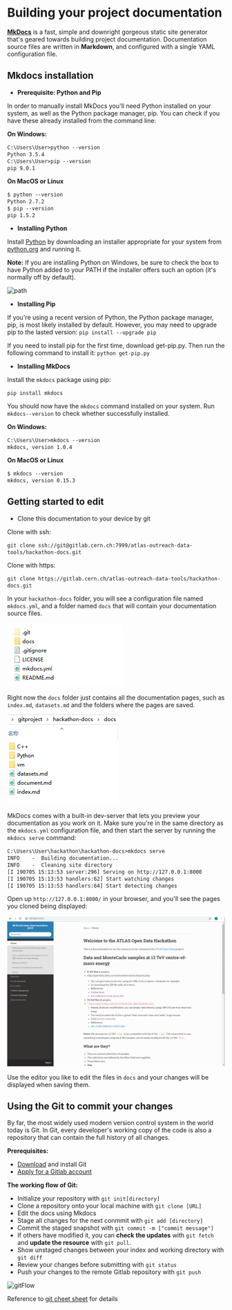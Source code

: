 # Building your project documentation

[**MkDocs**](https://www.mkdocs.org) is a fast, simple and downright gorgeous static site generator that's geared towards building project documentation.
Documentation source files are written in **Markdown**, and configured with a single YAML configuration file.

## Mkdocs installation

* **Prerequisite: Python and Pip**

In order to manually install MkDocs you'll need Python installed on your system, as well as the Python package manager, pip. You can check if you have these already installed from the command line:

**On Windows:**

```
C:\Users\User>python --version
Python 3.5.4
C:\Users\User>pip --version
pip 9.0.1
```

**On MacOS or Linux**

```
$ python --version
Python 2.7.2
$ pip --version
pip 1.5.2
```

* **Installing Python**

Install [Python](https://www.python.org/) by downloading an installer appropriate for your system from [python.org](https://www.python.org/downloads/) and running it.

**Note:**
If you are installing Python on Windows, be sure to check the box to have Python added to your PATH if the installer offers such an option (it's normally off by default).

![path](https://www.mkdocs.org/img/win-py-install.png)

* **Installing Pip**

If you're using a recent version of Python, the Python package manager, pip, is most likely installed by default. However, you may need to upgrade pip to the lasted version:
`pip install --upgrade pip`

If you need to install pip for the first time, download get-pip.py. Then run the following command to install it:
`python get-pip.py`

* **Installing MkDocs**

Install the `mkdocs` package using pip:
```
pip install mkdocs
```

You should now have the `mkdocs` command installed on your system. Run `mkdocs--version` to check whether successfully installed.

**On Windows:**
```
C:\Users\User>mkdocs --version
mkdocs, version 1.0.4
```
**On MacOS or Linux**
```
$ mkdocs --version
mkdocs, version 0.15.3
```
## Getting started to edit

* Clone this documentation to your device by git

Clone with ssh:
```
git clone ssh://git@gitlab.cern.ch:7999/atlas-outreach-data-tools/hackathon-docs.git
```
Clone with https:
```
git clone https://gitlab.cern.ch/atlas-outreach-data-tools/hackathon-docs.git
```

In your `hackathon-docs` folder, you will see a configuration file named `mkdocs.yml`, and a folder named `docs` that will contain your documentation source files.

![folder1](https://github.com/veritasalice/MarkdownPhotos/blob/master/folder1.png?raw=true)

Right now the `docs` folder just contains all the documentation pages, such as  `index.md`, `datasets.md` and the folders where the pages are saved.

![folder2](https://github.com/veritasalice/MarkdownPhotos/blob/master/folder2.png?raw=true)


MkDocs comes with a built-in dev-server that lets you preview your documentation as you work on it. Make sure you're in the same directory as the `mkdocs.yml` configuration file, and then start the server by running the `mkdocs serve` command:
```
C:\Users\User\hackathon\hackathon-docs>mkdocs serve
INFO    -  Building documentation...
INFO    -  Cleaning site directory
[I 190705 15:13:53 server:296] Serving on http://127.0.0.1:8000
[I 190705 15:13:53 handlers:62] Start watching changes
[I 190705 15:13:53 handlers:64] Start detecting changes
```

Open up `http://127.0.0.1:8000/` in your browser, and you'll see the pages you cloned being displayed:

![pic3](https://github.com/veritasalice/MarkdownPhotos/blob/master/yourDoc3.png?raw=true)

Use the editor you like to edit the files in `docs` and your changes will be displayed when saving them.



## Using the Git to commit your changes

By far, the most widely used modern version control system in the world today is Git.
In Git, every developer's working copy of the code is also a repository that can contain the full history of all changes.

**Prerequisites:**

* [Download](https://git-scm.com/downloads) and install Git
* [Apply for a Gitlab account](https://gitlab.cern.ch/)

**The working flow of Git:**

* Initialize your repository with `git init[directory]`
* Clone a repository onto your local machine with `git clone [URL]`
* Edit the docs using Mkdocs
* Stage all changes for the next conmmit with `git add [directory]`
* Commit the staged snapshot with `git commit -m ["commit message"]`
* If others have modified it, you can **check the updates** with `git fetch` and **update the resource** with `git pull`.
* Show unstaged changes between your index and working directory with `git diff`
* Review your changes before submitting with `git status`
* Push your changes to the remote Gitlab repository with `git push`

![gitFlow](https://i.stack.imgur.com/ODFYa.png)


Reference to [git cheet sheet](file:///C:/Users/User/Downloads/atlassian-git-cheatsheet.pdf) for details
